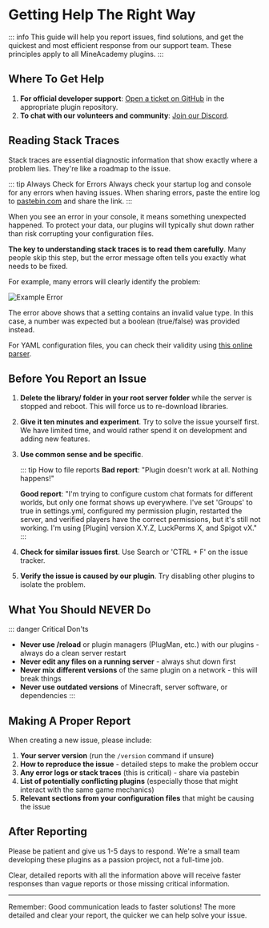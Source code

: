 # Getting Help The Right Way

::: info
This guide will help you report issues, find solutions, and get the quickest and most efficient response from our support team. These principles apply to all MineAcademy plugins.
:::

## Where To Get Help

1. **For official developer support**: [Open a ticket on GitHub](https://github.com/kangarko/) in the appropriate plugin repository.
2. **To chat with our volunteers and community**: [Join our Discord](https://mineacademy.org/discord).

## Reading Stack Traces

Stack traces are essential diagnostic information that show exactly where a problem lies. They're like a roadmap to the issue.

::: tip Always Check for Errors
Always check your startup log and console for any errors when having issues. When sharing errors, paste the entire log to [pastebin.com](https://pastebin.com) and share the link.
:::

When you see an error in your console, it means something unexpected happened. To protect your data, our plugins will typically shut down rather than risk corrupting your configuration files.

**The key to understanding stack traces is to read them carefully**. Many people skip this step, but the error message often tells you exactly what needs to be fixed.

For example, many errors will clearly identify the problem:

![Example Error](https://i.imgur.com/S9sReQb.png)

The error above shows that a setting contains an invalid value type. In this case, a number was expected but a boolean (true/false) was provided instead.

For YAML configuration files, you can check their validity using [this online parser](http://yaml-online-parser.appspot.com/).

## Before You Report an Issue

1. **Delete the library/ folder in your root server folder** while the server is stopped and reboot. This will force us to re-download libraries.

2. **Give it ten minutes and experiment**. Try to solve the issue yourself first. We have limited time, and would rather spend it on development and adding new features.

3. **Use common sense and be specific**.
 
   ::: tip How to file reports
   **Bad report**: "Plugin doesn't work at all. Nothing happens!"

   **Good report**: "I'm trying to configure custom chat formats for different worlds, but only one format shows up everywhere. I've set 'Groups' to true in settings.yml, configured my permission plugin, restarted the server, and verified players have the correct permissions, but it's still not working. I'm using [Plugin] version X.Y.Z, LuckPerms X, and Spigot vX."
   :::

4. **Check for similar issues first**. Use Search or 'CTRL + F' on the issue tracker.

5. **Verify the issue is caused by our plugin**. Try disabling other plugins to isolate the problem.

## What You Should NEVER Do

::: danger Critical Don'ts
* **Never use /reload** or plugin managers (PlugMan, etc.) with our plugins - always do a clean server restart
* **Never edit any files on a running server** - always shut down first
* **Never mix different versions** of the same plugin on a network - this will break things
* **Never use outdated versions** of Minecraft, server software, or dependencies
:::

## Making A Proper Report

When creating a new issue, please include:

1. **Your server version** (run the `/version` command if unsure)
2. **How to reproduce the issue** - detailed steps to make the problem occur
3. **Any error logs or stack traces** (this is critical) - share via pastebin
4. **List of potentially conflicting plugins** (especially those that might interact with the same game mechanics)
5. **Relevant sections from your configuration files** that might be causing the issue

## After Reporting

Please be patient and give us 1-5 days to respond. We're a small team developing these plugins as a passion project, not a full-time job.

Clear, detailed reports with all the information above will receive faster responses than vague reports or those missing critical information.

---

Remember: Good communication leads to faster solutions! The more detailed and clear your report, the quicker we can help solve your issue. 